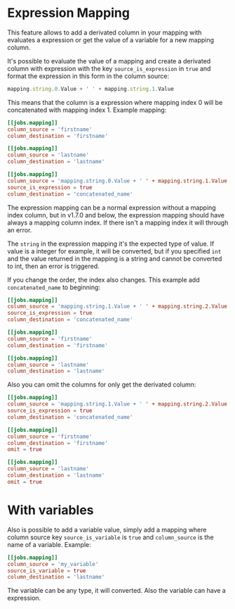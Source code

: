 # Expression Mapping

This feature allows to add a derivated column in your mapping with evaluates a expression or get the value of a variable for a new mapping column.

It's possible to evaluate the value of a mapping and create a derivated column with expression with the key `source_is_expression` in `true` and format the expression in this form in the column source:

```javascript
mapping.string.0.Value + ' ' + mapping.string.1.Value
```

This means that the column is a expression where mapping index 0 will be concatenated with mapping index 1. Example mapping:

```toml
[[jobs.mapping]]
column_source = 'firstname'
column_destination = 'firstname'

[[jobs.mapping]]
column_source = 'lastname'
column_destination = 'lastname'

[[jobs.mapping]]
column_source = 'mapping.string.0.Value + ' ' + mapping.string.1.Value'
source_is_expression = true
column_destination = 'concatenated_name'
```

The expression mapping can be a normal expression without a mapping index column, but in v1.7.0 and below, the expression mapping should have always a mapping column index. If there isn't a  mapping index it will through an error.

The `string` in the expression mapping it's the expected type of value. If value is a integer for example, it will be converted, but if you specified `int` and the value returned in the mapping is a string and cannot be converted to int, then an error is triggered.

If you change the order, the index also changes. This example add `concatenated_name` to beginning:

```toml
[[jobs.mapping]]
column_source = 'mapping.string.1.Value + ' ' + mapping.string.2.Value'
source_is_expression = true
column_destination = 'concatenated_name'

[[jobs.mapping]]
column_source = 'firstname'
column_destination = 'firstname'

[[jobs.mapping]]
column_source = 'lastname'
column_destination = 'lastname'
```

Also you can omit the columns for only get the derivated column:

```toml
[[jobs.mapping]]
column_source = 'mapping.string.1.Value + ' ' + mapping.string.2.Value'
source_is_expression = true
column_destination = 'concatenated_name'

[[jobs.mapping]]
column_source = 'firstname'
column_destination = 'firstname'
omit = true

[[jobs.mapping]]
column_source = 'lastname'
column_destination = 'lastname'
omit = true
```
# With variables

Also is possible to add a variable value, simply add a mapping where column source key `source_is_variable` is `true` and `column_source` is the name of a variable. Example:

```toml
[[jobs.mapping]]
column_source = 'my_variable'
source_is_variable = true
column_destination = 'lastname'
```

The variable can be any type, it will converted. Also the variable can have a expression.